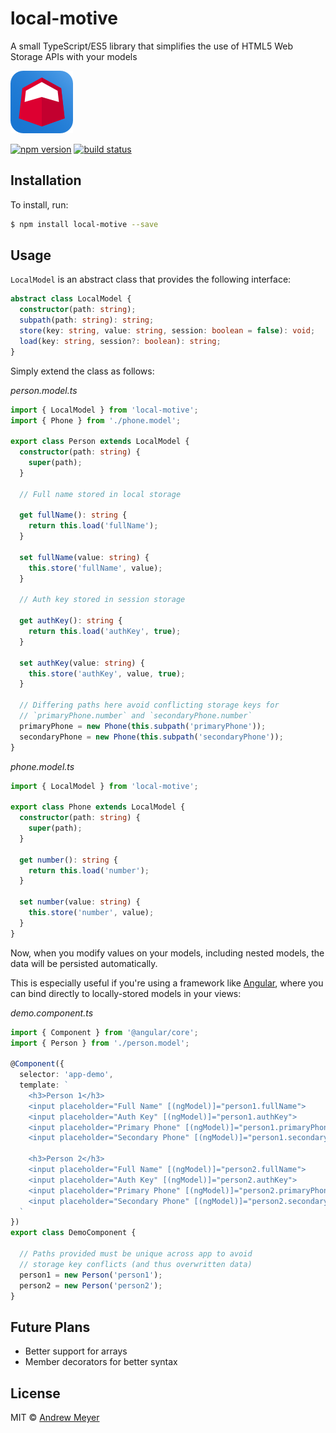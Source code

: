 # local-motive
A small TypeScript/ES5 library that simplifies the use of HTML5 Web Storage APIs with your models

![logo](graphics/local-motive.png)

[![npm version](https://badge.fury.io/js/local-motive.svg)](https://badge.fury.io/js/local-motive)
[![build status](https://travis-ci.org/menehune23/local-motive.svg)](https://travis-ci.org/menehune23/local-motive)

## Installation

To install, run:

```bash
$ npm install local-motive --save
```

## Usage

`LocalModel` is an abstract class that provides the following interface:

```typescript
abstract class LocalModel {
  constructor(path: string);
  subpath(path: string): string;
  store(key: string, value: string, session: boolean = false): void;
  load(key: string, session?: boolean): string;
}
```

Simply extend the class as follows:

_person.model.ts_
```typescript
import { LocalModel } from 'local-motive';
import { Phone } from './phone.model';

export class Person extends LocalModel {
  constructor(path: string) {
    super(path);
  }

  // Full name stored in local storage

  get fullName(): string {
    return this.load('fullName');
  }

  set fullName(value: string) {
    this.store('fullName', value);
  }

  // Auth key stored in session storage

  get authKey(): string {
    return this.load('authKey', true);
  }

  set authKey(value: string) {
    this.store('authKey', value, true);
  }

  // Differing paths here avoid conflicting storage keys for
  // `primaryPhone.number` and `secondaryPhone.number`
  primaryPhone = new Phone(this.subpath('primaryPhone'));
  secondaryPhone = new Phone(this.subpath('secondaryPhone'));
}
```

_phone.model.ts_
```typescript
import { LocalModel } from 'local-motive';

export class Phone extends LocalModel {
  constructor(path: string) {
    super(path);
  }

  get number(): string {
    return this.load('number');
  }

  set number(value: string) {
    this.store('number', value);
  }
}
```

Now, when you modify values on your models, including nested models, the data will be persisted automatically.

This is especially useful if you're using a framework like [Angular](https://angular.io), where you can bind directly to locally-stored models in your views:

_demo.component.ts_
```typescript
import { Component } from '@angular/core';
import { Person } from './person.model';

@Component({
  selector: 'app-demo',
  template: `
    <h3>Person 1</h3>
    <input placeholder="Full Name" [(ngModel)]="person1.fullName">
    <input placeholder="Auth Key" [(ngModel)]="person1.authKey">
    <input placeholder="Primary Phone" [(ngModel)]="person1.primaryPhone.number">
    <input placeholder="Secondary Phone" [(ngModel)]="person1.secondaryPhone.number">

    <h3>Person 2</h3>
    <input placeholder="Full Name" [(ngModel)]="person2.fullName">
    <input placeholder="Auth Key" [(ngModel)]="person2.authKey">
    <input placeholder="Primary Phone" [(ngModel)]="person2.primaryPhone.number">
    <input placeholder="Secondary Phone" [(ngModel)]="person2.secondaryPhone.number">
  `
})
export class DemoComponent {

  // Paths provided must be unique across app to avoid
  // storage key conflicts (and thus overwritten data)
  person1 = new Person('person1');
  person2 = new Person('person2');
}
```

## Future Plans

* Better support for arrays
* Member decorators for better syntax

## License

MIT © [Andrew Meyer](https://coeurdecode.com/contact)
